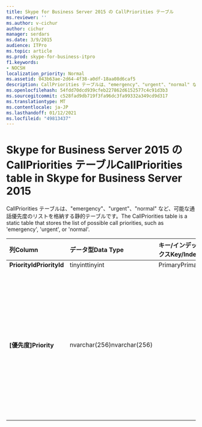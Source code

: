 ```yaml
---
title: Skype for Business Server 2015 の CallPriorities テーブル
ms.reviewer: ''
ms.author: v-cichur
author: cichur
manager: serdars
ms.date: 3/9/2015
audience: ITPro
ms.topic: article
ms.prod: skype-for-business-itpro
f1.keywords:
- NOCSH
localization_priority: Normal
ms.assetid: 043b63ae-2d64-4f38-a0df-18aa08d6caf5
description: CallPriorities テーブルは、"emergency"、"urgent"、"normal" など、可能な通話優先度のリストを格納する静的テーブルです。
ms.openlocfilehash: 54fdd70dcd939cfeb227862d6152577c4c91d3b3
ms.sourcegitcommit: c528fad9db719f3fa96dc3fa99332a349cd9d317
ms.translationtype: MT
ms.contentlocale: ja-JP
ms.lasthandoff: 01/12/2021
ms.locfileid: "49813437"
---
```

# <a name="callpriorities-table-in-skype-for-business-server-2015"></a><span data-ttu-id="4b3d3-103">Skype for Business Server 2015 の CallPriorities テーブル</span><span class="sxs-lookup"><span data-stu-id="4b3d3-103">CallPriorities table in Skype for Business Server 2015</span></span>
 
<span data-ttu-id="4b3d3-104">CallPriorities テーブルは、"emergency"、"urgent"、"normal" など、可能な通話優先度のリストを格納する静的テーブルです。</span><span class="sxs-lookup"><span data-stu-id="4b3d3-104">The CallPriorities table is a static table that stores the list of possible call priorities, such as 'emergency', 'urgent', or 'normal'.</span></span>
  
|<span data-ttu-id="4b3d3-105">**列**</span><span class="sxs-lookup"><span data-stu-id="4b3d3-105">**Column**</span></span>|<span data-ttu-id="4b3d3-106">**データ型**</span><span class="sxs-lookup"><span data-stu-id="4b3d3-106">**Data Type**</span></span>|<span data-ttu-id="4b3d3-107">**キー/インデックス**</span><span class="sxs-lookup"><span data-stu-id="4b3d3-107">**Key/Index**</span></span>|<span data-ttu-id="4b3d3-108">**詳細**</span><span class="sxs-lookup"><span data-stu-id="4b3d3-108">**Details**</span></span>|
|:-----|:-----|:-----|:-----|
|<span data-ttu-id="4b3d3-109">**PriorityId**</span><span class="sxs-lookup"><span data-stu-id="4b3d3-109">**PriorityId**</span></span> <br/> |<span data-ttu-id="4b3d3-110">tinyint</span><span class="sxs-lookup"><span data-stu-id="4b3d3-110">tinyint</span></span>  <br/> |<span data-ttu-id="4b3d3-111">Primary</span><span class="sxs-lookup"><span data-stu-id="4b3d3-111">Primary</span></span>  <br/> ||
|<span data-ttu-id="4b3d3-112">**[優先度]**</span><span class="sxs-lookup"><span data-stu-id="4b3d3-112">**Priority**</span></span> <br/> |<span data-ttu-id="4b3d3-113">nvarchar(256)</span><span class="sxs-lookup"><span data-stu-id="4b3d3-113">nvarchar(256)</span></span>  <br/> || <span data-ttu-id="4b3d3-114">有効な値は次のとおりです。</span><span class="sxs-lookup"><span data-stu-id="4b3d3-114">Allowed values:</span></span> <br/>  <span data-ttu-id="4b3d3-115">0 - 不明</span><span class="sxs-lookup"><span data-stu-id="4b3d3-115">0 - Unknown</span></span> <br/>  <span data-ttu-id="4b3d3-116">1 - 非緊急</span><span class="sxs-lookup"><span data-stu-id="4b3d3-116">1 - Non-Urgent</span></span> <br/>  <span data-ttu-id="4b3d3-117">2 -- 通常</span><span class="sxs-lookup"><span data-stu-id="4b3d3-117">2 - Normal</span></span> <br/>  <span data-ttu-id="4b3d3-118">3 -- 至急</span><span class="sxs-lookup"><span data-stu-id="4b3d3-118">3 - Urgent</span></span> <br/>  <span data-ttu-id="4b3d3-119">4 -- 緊急</span><span class="sxs-lookup"><span data-stu-id="4b3d3-119">4 - Emergency</span></span> <br/> |
   

